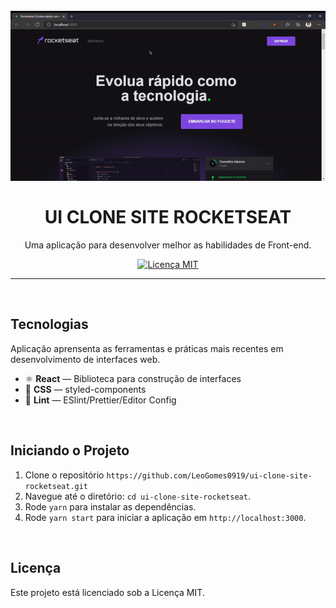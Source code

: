 <h1 align="center">
  <br>
    <img src="src/assets/preview.gif" />
  <br>
  <br>
  UI CLONE SITE ROCKETSEAT
</h1>

<p align="center">
  Uma aplicação para desenvolver melhor as habilidades de Front-end.
</p>

<p align="center">
  <a href="https://opensource.org/licenses/MIT">
    <img src="https://img.shields.io/badge/license-MIT-blue.svg?style=flat-square" alt="Licença MIT">
  </a>
</p>

<hr />
<br>

## Tecnologias

Aplicação aprensenta as ferramentas e práticas mais recentes em desenvolvimento de interfaces web.

- ⚛ **React** — Biblioteca para construção de interfaces
- 💅 **CSS** — styled-components
- 💖 **Lint** — ESlint/Prettier/Editor Config

<br>

## Iniciando o Projeto

1. Clone o repositório `https://github.com/LeoGomes0919/ui-clone-site-rocketseat.git`
2. Navegue até o diretório: `cd ui-clone-site-rocketseat`.<br />
3. Rode `yarn` para instalar as dependências.<br />
4. Rode `yarn start` para iniciar a aplicação em `http://localhost:3000`.

<br>

## Licença

Este projeto está licenciado sob a Licença MIT.
